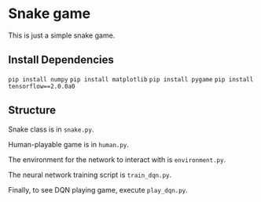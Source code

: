 # Snake game

This is just a simple snake game.

## Install Dependencies

`pip install numpy`
`pip install matplotlib`
`pip install pygame`
`pip install tensorflow==2.0.0a0`

## Structure

Snake class is in `snake.py`.

Human-playable game is in `human.py`.

The environment for the network to interact with is `environment.py`.

The neural network training script is `train_dqn.py`.

Finally, to see DQN playing game, execute `play_dqn.py`.
